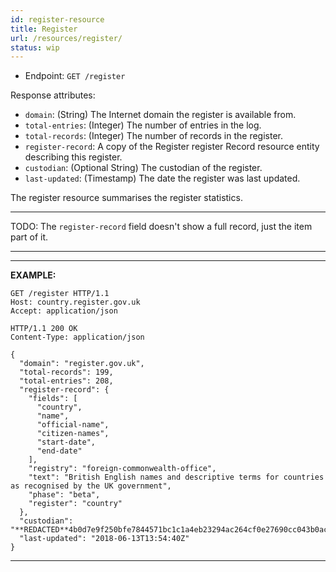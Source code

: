 ```yaml
---
id: register-resource
title: Register
url: /resources/register/
status: wip
---
```


* Endpoint: `GET /register`

Response attributes:

* `domain`: (String) The Internet domain the register is available from.
* `total-entries`: (Integer) The number of entries in the log.
* `total-records`: (Integer) The number of records in the register.
* `register-record`: A copy of the Register register Record resource entity describing this register.
* `custodian`: (Optional String) The custodian of the register.
* `last-updated`: (Timestamp) The date the register was last updated.

The register resource summarises the register statistics.

***
TODO: The `register-record` field doesn't show a full record, just the item
part of it.
***

***
**EXAMPLE:**

```http
GET /register HTTP/1.1
Host: country.register.gov.uk
Accept: application/json
```

```http
HTTP/1.1 200 OK
Content-Type: application/json

{
  "domain": "register.gov.uk",
  "total-records": 199,
  "total-entries": 208,
  "register-record": {
    "fields": [
      "country",
      "name",
      "official-name",
      "citizen-names",
      "start-date",
      "end-date"
    ],
    "registry": "foreign-commonwealth-office",
    "text": "British English names and descriptive terms for countries as recognised by the UK government",
    "phase": "beta",
    "register": "country"
  },
  "custodian": "**REDACTED**4b0d7e9f250bfe7844571bc1c1a4eb23294ac264cf0e27690cc043b0ac779ab6",
  "last-updated": "2018-06-13T13:54:40Z"
}
```
***
